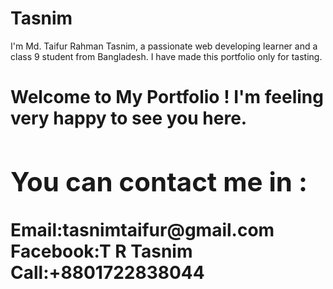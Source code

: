 # Tasnim
<!DOCTYPE html>
<html>
<head>
I'm Md. Taifur Rahman Tasnim, a passionate web developing learner and a class 9 student from Bangladesh. I have made this portfolio only for tasting. 
</head>
<body>
    <h1>Welcome to My Portfolio ! I'm feeling very happy to see you here.
</body>
<footer>
<h2>You can contact me in :</h2>
    Email:tasnimtaifur@gmail.com  Facebook:T R Tasnim          Call:+8801722838044
</footer>
    </html>

